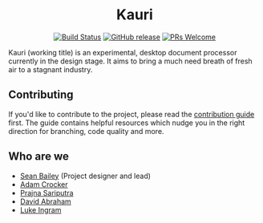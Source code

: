 <div align="center">
  <h1>Kauri</h1>

  [![Build Status](https://travis-ci.com/sean0x42/kauri.svg?token=y4PzktMpXpMzBmaZHNGq&branch=master)](https://travis-ci.com/sean0x42/kauri)
  [![GitHub release](https://img.shields.io/github/release/sean0x42/kauri.svg)](https://github.com/sean0x42/kauri/releases/)
  [![PRs Welcome](https://img.shields.io/badge/PRs-welcome-brightgreen.svg)](http://makeapullrequest.com)
</div>

Kauri (working title) is an experimental, desktop document processor currently
in the design stage. It aims to bring a much need breath of fresh air to a
stagnant industry.


## Contributing

If you'd like to contribute to the project, please read the [contribution
guide](https://github.com/sean0x42/kauri/blob/master/.github/CONTRIBUTING.md)
first. The guide contains helpful resources which nudge you in the right
direction for branching, code quality and more.


## Who are we

 - [Sean Bailey](https://github.com/sean0x42) (Project designer and lead)
 - [Adam Crocker](https://github.com/patch7331)
 - [Prajna Sariputra](https://github.com/X-m7)
 - [David Abraham](https://github.com/DavidAbraham082)
 - [Luke Ingram](https://github.com/luke5599)
